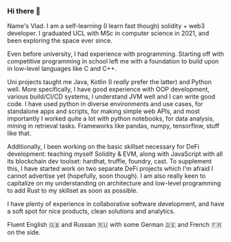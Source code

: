 ### Hi there 👋

Name's Vlad. I am a self-learning (I learn fast though) solidity + web3 developer. I graduated UCL with MSc in computer science in 2021, and been exploring the space ever since. 

Even before university, I had experience with programming. Starting off with competitive programming in school left me with a foundation to build upon in low-level languages like C and C++. 

Uni projects taught me Java, Kotlin (I _really_ prefer the latter) and Python well. More specifically, I have good experience with OOP development, various build/CI/CD systems, I understand JVM well and I can write good code. I have used python in diverse environments and use cases, for standalone apps and scripts, for making simple web APIs, and most importantly I worked quite a lot with python notebooks, for data analysis, mining in retrieval tasks. Frameworks like pandas, numpy, tensorflow, stuff like that. 

Additionally, I been working on the basic skillset necessary for DeFi development: teaching myself Solidity & EVM, along with JavaScript with all its blockchain dev toolset: hardhat, truffle, foundry, cast. To supplement this, I have started work on two separate DeFi projects which I'm afraid I cannot advertise yet (hopefully, soon though). I am also really keen to capitalize on my understanding on architecture and low-level programming to add Rust to my skillset as soon as possible.

I have plenty of experience in collaborative software development, and have a soft spot for nice products, clean solutions and analytics. 

Fluent English 🇬🇧 and Russian 🇷🇺 with some German 🇩🇪 and French 🇫🇷 on the side.
